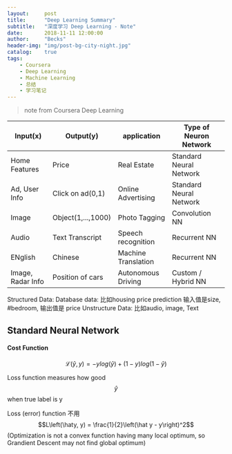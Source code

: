 ```yaml
---
layout:     post
title:      "Deep Learning Summary"
subtitle:   "深度学习 Deep Learning - Note"
date:       2018-11-11 12:00:00
author:     "Becks"
header-img: "img/post-bg-city-night.jpg"
catalog:    true
tags:
    - Coursera
    - Deep Learning
    - Machine Learning
    - 总结
    - 学习笔记
---
```


> note from Coursera Deep Learning

| Input(x)  | Output(y)   |  application  | Type of Neuron Network  |
| ------------ | ------------ | ------------ | ------------ |
| Home Features  | Price   | Real Estate   | Standard Neural Network   |
| Ad, User Info  | Click on ad(0,1)   | Online Advertising   | Standard Neural Network   |
| Image | Object(1,...,1000)  | Photo Tagging  | Convolution NN  |
| Audio | Text Transcript  | Speech recognition  | Recurrent NN  |
| ENglish | Chinese  | Machine Translation  | Recurrent NN  |
| Image, Radar Info | Position of cars  | Autonomous Driving  | Custom / Hybrid NN  |

<script type="text/javascript" async src="https://cdn.mathjax.org/mathjax/latest/MathJax.js?config=TeX-MML-AM_CHTML"> </script>


Structured Data: Database data: 比如housing price prediction 输入值是size, #bedroom, 输出值是 price
Unstructure Data: 比如audio, image, Text

## Standard Neural Network

#### Cost Function

$$\mathscr{L} \left(\hat y, y \right) = - ylog\left( \hat y \right) + \left( 1- y \right) log\left( 1 - \hat y \right) $$

Loss function measures how good $$\hat y $$ when true label is y

Loss (error) function 不用 $$L\left(\haty, y) = \frac{1}{2}\left(\hat y - y\right)^2$$ (Optimization is not a convex function having many local optimum, so Grandient Descent may not find global optimum)
